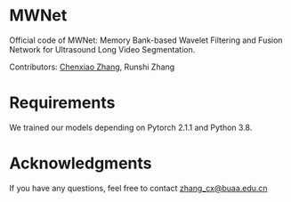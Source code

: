 # MWNet
Official code of MWNet: Memory Bank-based Wavelet Filtering and Fusion Network for Ultrasound Long Video Segmentation.

Contributors: [Chenxiao Zhang](https://github.com/XiAooZ), Runshi Zhang
# Requirements
We trained our models depending on Pytorch 2.1.1 and Python 3.8.
# Acknowledgments
If you have any questions, feel free to contact [zhang_cx@buaa.edu.cn](mailto:zhang_cx@buaa.edu.cn)
